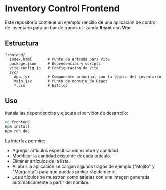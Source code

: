 # Inventory Control Frontend

Este repositorio contiene un ejemplo sencillo de una aplicación de control de inventario para un bar de tragos utilizando **React** con **Vite**.

## Estructura

```
frontend/
  index.html       # Punto de entrada para Vite
  package.json     # Dependencias y scripts
  vite.config.js   # Configuración de Vite
  src/
    App.jsx        # Componente principal con la lógica del inventario
    main.jsx       # Punto de montaje de React
    *.css          # Estilos
```

## Uso

Instala las dependencias y ejecuta el servidor de desarrollo:

```bash
cd frontend
npm install
npm run dev
```

La interfaz permite:

- Agregar artículos especificando nombre y cantidad.
- Modificar la cantidad existente de cada artículo.
- Eliminar artículos de la lista.
- Al abrir la aplicación se cargan algunos tragos de ejemplo ("Mojito" y "Margarita") para que puedas probar rápidamente.
- Los artículos se muestran como tarjetas con una imagen generada automáticamente a partir del nombre.
